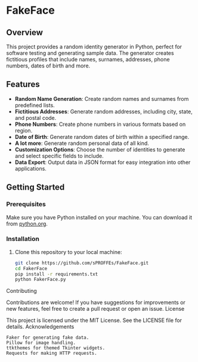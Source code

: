 # FakeFace

## Overview

This project provides a random identity generator in Python, perfect for software testing and generating sample data. The generator creates fictitious profiles that include names, surnames, addresses, phone numbers, dates of birth and more.

## Features

- **Random Name Generation**: Create random names and surnames from predefined lists.
- **Fictitious Addresses**: Generate random addresses, including city, state, and postal code.
- **Phone Numbers**: Create phone numbers in various formats based on region.
- **Date of Birth**: Generate random dates of birth within a specified range.
- **A lot more**: Generate random personal data of all kind.
- **Customization Options**: Choose the number of identities to generate and select specific fields to include.
- **Data Export**: Output data in JSON format for easy integration into other applications.

## Getting Started

### Prerequisites

Make sure you have Python installed on your machine. You can download it from [python.org](https://www.python.org/downloads/).

### Installation

1. Clone this repository to your local machine:
   ```bash
   git clone https://github.com/sPROFFEs/FakeFace.git
   cd FakerFace
   pip install -r requirements.txt
   python FakerFace.py

Contributing

Contributions are welcome! If you have suggestions for improvements or new features, feel free to create a pull request or open an issue.
License

This project is licensed under the MIT License. See the LICENSE file for details.
Acknowledgements

    Faker for generating fake data.
    Pillow for image handling.
    ttkthemes for themed Tkinter widgets.
    Requests for making HTTP requests.


